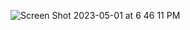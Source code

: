 ![Screen Shot 2023-05-01 at 6 46 11 PM](https://user-images.githubusercontent.com/41246605/235452056-c494c730-1b12-4ebf-a784-63f3d4522ad1.png)